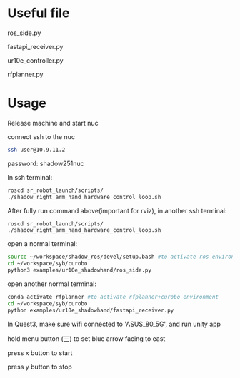
# Useful file
ros_side.py

fastapi_receiver.py

ur10e_controller.py

rfplanner.py

# Usage
Release machine and start nuc

connect ssh to the nuc
```bash
ssh user@10.9.11.2
```
password: shadow251nuc

In ssh terminal:
```bash
roscd sr_robot_launch/scripts/
./shadow_right_arm_hand_hardware_control_loop.sh 
```

After fully run command above(important for rviz), in another ssh terminal:
```bash
roscd sr_robot_launch/scripts/
./shadow_right_arm_hand_hardware_control_loop.sh 
```

open a normal terminal:
```bash
source ~/workspace/shadow_ros/devel/setup.bash #to activate ros environment
cd ~/workspace/syb/curobo
python3 examples/ur10e_shadowhand/ros_side.py
```

open another normal terminal:
```bash
conda activate rfplanner #to activate rfplanner+curobo environment
cd ~/workspace/syb/curobo
python examples/ur10e_shadowhand/fastapi_receiver.py
```

In Quest3, make sure wifi connected to 'ASUS_80_5G', and run unity app

hold menu button (三) to set blue arrow facing to east

press x button to start

press y button to stop

